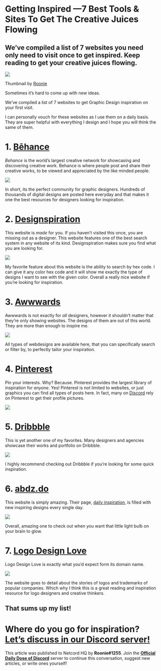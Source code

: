 Getting Inspired —7 Best Tools & Sites To Get The Creative Juices Flowing
=========================================================================

We’ve compiled a list of 7 websites you need only need to visit once to get inspired. Keep reading to get your creative juices flowing.
---------------------------------------------------------------------------------------------------------------------------------------

![](https://miro.medium.com/max/1400/1*4dt6xFPHocTOQhGMXQ23CA.png)

Thumbnail by [Roonie](http://roonie.in)

Sometimes it’s hard to come up with new ideas.

We’ve compiled a list of 7 websites to get Graphic Design inspiration on your first visit.

I can personally vouch for these websites as I use them on a daily basis. They are super helpful with everything I design and I hope you will think the same of them.

1\. [Bēhance](https://www.behance.net/)
=======================================

_Behance_ is the world’s largest creative network for showcasing and discovering creative work. Behance is where people post and share their creative works, to be viewed and appreciated by the like minded people.

![](https://miro.medium.com/max/1400/0*LQVzx_i8MwGOofJF)

In short, its the perfect community for graphic designers. Hundreds of thousands of digital designs are posted here everyday and that makes it one the best resources for designers looking for inspiration.

2\. [Designspiration](https://www.designspiration.com/)
=======================================================

This website is _made_ for you. If you haven’t visited this once, you are missing out as a designer. This website features one of the best search system in any website of its kind. Designspiration makes sure you find what you are looking for.

![](https://miro.medium.com/max/1400/1*RHMEZLZaF6m5cehheoONJQ.png)

My favorite feature about this website is the ability to search by hex code. I can give it any color hex code and it will show me exactly the type of designs I want to see with the given color. Overall a really nice website if you’re looking for inspiration.

3\. [Awwwards](https://www.awwwards.com/websites/)
==================================================

Awwwards is not exactly for _all_ designers, however it shouldn’t matter that they’re only showing websites. The designs of them are out of this world. They are more than enough to inspire me.

![](https://miro.medium.com/max/1400/1*EcZfFAjcYNm0RxV13e9Q9Q.png)

All types of webdesigns are available here, that you can specifically search or filter by, to perfectly tailor your inspiration.

4\. [Pinterest](https://www.pinterest.com/)
===========================================

Pin your interests. Why? Because. Pinterest provides the largest library of inspiration for _anyone_. Yes! Pinterest is not limited to websites, or just graphics you can find all types of posts here. In fact, many on [Discord](http://discord.com) rely on Pinterest to get their profile pictures.

![](https://miro.medium.com/max/1400/1*qAw6YxNwniF2sjkyuH0f3Q.png)

5\. [Dribbble](https://dribbble.com/)
=====================================

This is yet another one of my favorites. Many designers and agencies showcase their works and portfolio on Dribbble.

![](https://miro.medium.com/max/1400/1*d4RV9wBtEXo2LUq_ZEiP1w.png)

I highly recommend checking out Dribbble if you’re looking for some quick inspiration.

6\. [abdz.do](https://abduzeedo.com/tags/daily-inspiration)
===========================================================

This website is simply amazing. Their page, [daily inspiration](https://abduzeedo.com/tags/daily-inspiration), is filled with new inspiring designs every single day.

![](https://miro.medium.com/max/1400/1*CnNHupa5ZE1ZECh_XKkOgw.png)

Overall, amazing one to check out when you want that little light bulb on your brain to glow.

7\. [Logo Design Love](https://www.logodesignlove.com/)
=======================================================

Logo Design Love is exactly what you’d expect form its domain name.

![](https://miro.medium.com/max/1400/1*9EJtp61TNh_tqwBQQJ1hOA.png)

The website goes to detail about the stories of logos and trademarks of popular companies. Which why I think this is a great reading and inspiration resource for logo designers and creative thinkers.

That sums up my list!
---------------------

Where do you go for inspiration? [Let’s discuss in our Discord server!](https://discord.gg/F7v3XCwssK)
======================================================================================================

This article was published to Netcord HQ by **Roonie#1255**. Join the [**Official Daily Dose of Discord**](https://discord.gg/JjfYGRJ2NN) server to continue this conversation, suggest new articles, or write ones yourself!
